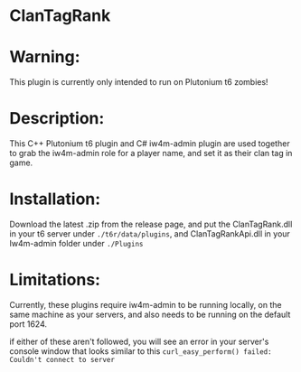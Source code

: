 # ClanTagRank

# Warning: 

This plugin is currently only intended to run on Plutonium t6 zombies!

# Description:

This C++ Plutonium t6 plugin and  C# iw4m-admin plugin are used together to grab the iw4m-admin role for a player name, and set it as their clan tag in game.

# Installation:

Download the latest .zip from the release page, and put the ClanTagRank.dll in your t6 server under ```./t6r/data/plugins```, and ClanTagRankApi.dll in your Iw4m-admin folder under ```./Plugins```

# Limitations:

Currently, these plugins require iw4m-admin to be running locally, on the same machine as your servers, and also needs to be running on the default port 1624.

if either of these aren't followed, you will see an error in your server's console window that looks similar to this ```curl_easy_perform() failed: Couldn't connect to server```